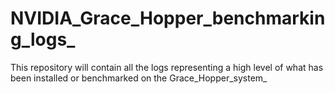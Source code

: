 # NVIDIA_Grace_Hopper_benchmarking_logs_
This repository will contain all the logs representing a high level of what has been installed or benchmarked on the Grace_Hopper_system_
